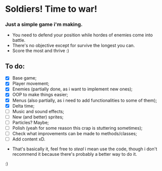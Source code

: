 # Soldiers! Time to war!

### Just a simple game i'm making.

- You need to defend your position while hordes of enemies come into battle.
- There's no objective except for survive the longest you can.
- Score the most and thrive :)

## To do:

- [x] Base game;
- [x] Player movement;
- [x] Enemies (partially done, as i want to implement new ones);
- [x] OOP to make things easier;
- [x] Menus (also partially, as i need to add functionalities to some of them);
- [x] Delta time;
- [ ] Music and sound effects;
- [ ] New (and better) sprites;
- [ ] Particles? Maybe;
- [ ] Polish (yeah for some reason this crap is stuttering sometimes);
- [ ] Check what improvements can be made to methods/classes;
- [ ] Add content xD.

- That's basically it, feel free to _steal_ i mean use the code, though i don't recommend it because there's probably a better way to do it.

:)
